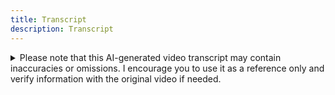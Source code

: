 ```yaml
---
title: Transcript
description: Transcript
---
```


<details>

<summary>
Please note that this AI-generated video transcript may contain inaccuracies or omissions. 
I encourage you to use it as a reference only and verify information with the original video if needed.
</summary>


0:05 Hi everyone! Today, I’m going to be talking about this paper, “How to Find Production Incidents: Empirical Study”.

0:13 Links and slides will be on that link, and all the references and all this stuff, and the video too.

0:21 So, a quick outline following the paper: first, we’re going to talk about the methodology the author used to study
those incidents. They looked into root causes and mitigation strategies. They looked into delays, what caused those
delays in terms of detecting, reposing, and actually acting in mitigation. They have some lessons learned, which they
analyzed from the actual on-call engineers who wrote reports.

0:50 They classify those in different categories, and in the end, they have a multi-dimensional analysis between all
those categories to see what the main trends and conclusions are, of course.

1:01 So, the methodology - where does that data come from, and what do they do with this incident report? All the
incident reports come from a single, at least user-facing service, Microsoft Teams. I’ve seen there are more than one
service behind that, and they analyzed and studied 152 different reports.

1:21 They looked at their mitigation, root causes, the direction, and mitigation approaches. They only looked at the
reports which included the complete post-mortem report, and they mentioned that 35 more they didn’t look at because they
didn’t have the full post-mortem report with all the details they needed for analysis.

1:43 Even though all of those reports are incidents of high severity, there’s still a breakdown between the different
severities. There’s just one, I assume, large-scale incident, that’s Sub-Zero. Thirty percent of all the incidents, like
40-50, all those were Severity 1, and the rest of them were Severity 2.

2:09 Any incident included in the study has to impact either an internal service or have a dimension impact on several
tenants or customers. But I assume “impact” doesn’t mean downtime; it could be maybe increased latency or things like
that, or error rate. But still, an impact doesn’t mean it is visible to all the users or very negatively perceived, but
they’re still limited.

2:31 So, what did they look at? They looked at the root causes - what is the actual cause of the incident, and they only
assigned one particular category as the root cause for an incident.

2:59 They also looked at mitigation steps, what on-call engineers actually performed to resolve an incident, whether it
was rollback, code fixes, or added capacity, and so on.

3:18 They examined how incidents were detected and monitored, whether it came from users or other sources.

3:32 They also looked into what delayed incident resolution and which factors contributed to that.

3:46 Lastly, they explored any automation opportunities to improve future mitigation, root cause analysis, or other
aspects.

3:59 The overall goal is to find what lessons to take away from this and how to improve the resiliency of cloud services
in general.

4:11 So, as I mentioned before, it is just a study of one floor service even though it consists of many services like
databases and other things. But there is some versatility, so it is only Microsoft Teams. If you’re running a service
which has nothing similar to Microsoft Teams or like a messaging service, those results might not directly apply.

4:45 Also, Microsoft already has some effective tools and techniques for testing and rollout, like deployment tools and
things like that. Basically, they’re very mature in that space, and those already prevent a large amount of incidents.
So, depending on your kind of maturity level in terms of tools and all the role processes of running a cloud, you might
not see the same results or might be a breakdown between the causes and effects, and mitigation strategies could be
completely different from that.

5:15 And as I mentioned, they left out 25% of the incidents because the post-mortem report did not have all the details
they needed. So, potentially those might skew results in a significant way, but I think they don’t expect that to be the
case.

5:31 So, what about root causes? Basically, the paper presents all the information in breakdowns between different root
causes, like the Codex 27. It kind of reads a little bit as a statistical report of sorts. It may be a little bit harder
to digest, but they also list 15 or 16 findings in a more narrative way.

6:04 In terms of what causes the major contributors, they are still code bugs and config bugs. Any kind of configuration
change you make might cause an incident or instability. Some other things include dependency failures, like using a
database that has an incident on its own. They categorize database, network, and support categories, but overall,
dependency failures are similar.

6:40 That’s the same with authentication. It is a dependency of sorts, but just a reasonably special kind. 40% of
incidents here are either a code bug or configuration bug, but the rest of them are not, which means there are still
plenty of errors coming from things you’re not changing in your version control.

7:20 Regarding mitigation steps, there are a lot of different strategies. The most popular one being rollback. They list
specifically what they mean by interchange and increasing capacity and things like that. External fix, I think, applies
to some of the services you rely on, like dependency and configuration seeks and conflicts. An on-call fix is something
like what an on-call engineer does, some kind of manual process.

8:01 So, for example, some tweaking with the system and transient system just restores itself. A monitor, like
monitoring depth, alerts you on an incident and then everything self-healed or something like that. System restored
itself.

8:18 So even though 40% of incidents were caused by code or configuration bugs, 80% of those were mitigated without any
code or configuration blocks. I assume because the strategies are kind of faster, they don’t involve a deployment cycle.
That makes, or the same overall back. This is why Canada, I think they mentioned it in one of the other findings, where
rollback is a popular strategy because it’s pretty quick. The rollback and the infrastructure change, because they’re
quick, they do account for about 40% of incidence mitigation. Just because you don’t go through more labor cycles of
contributions fixing forward with the code pixel, conflict figs, and reviewing it, presumably, and rolling it forward or
through your deployment system, which takes time then.

9:26 In another aspect, they looked at delays in response. So basically, what are the causes of that? And one of the
main things is that finding number five is that time to detect code bugs and dependency is hard to detect because the
time it takes for people to detect the code bugs is just larger than any other. And I think some of the findings also
mentioned that their bugs specifically are hard to monitor, so it’s hard to come up with monitoring to find all the
various bugs the system has. And it also makes it sound complicated in resolution.

10:16 Yeah, and things like configuration ticks and Cloud picks take longer time. Again, it corresponds with one of the
previous findings. It’s just easier to roll back, usually if you can do that. Obviously, not every system can do that if
you change the data underneath, and you can’t roll back with all other scale services. Usually, keep that option open
for basically any change you can just because it is so convenient to have options to roll back. Galaxy has something to
say about that in terms of metastability and things like that, but rollback is still a popular resolution.

11:11 Detection value is basically why we lose not detected issue incidents faster? Things like not failing at all. So,
I guess I’m not actually sure what they mean by that not failing category. I guess there is no detection except maybe
the user or option system. Other popular ones are like lack of monitors or Telemetry coverage, which also causes a
delay. Basically, some of the things which indicate that your system isn’t having an incident that’s just not covered by
monitors for whatever reason or in any other telemetry, and that makes it harder to deduct and delays any kind of
resolution. Mitigation failure categories, so like.

11:49 And that makes it harder to deduce and delays any kind of resolution. Mitigation failure categories, so what cost
mitigation to get delayed and fail? These are sometimes related to procedures, so not just systems themselves but also
procedures which are kind of like part of the socio technical system but not code or anything like that. Sometimes it is
just delays in deployment and a lot of times it’s unclear 27% of times they just on call Engineers who wrote the report
don’t know what caused the delay mitigation.

12:38 This kind of tells us that this whole thing is pretty complicated in terms of figuring out what actually causes
those things because even on-call engineers who had way more contacts in the particular incident still don’t have enough
information to make that call.

12:59 As I mentioned, like 30% of those are not caused by any systems itself but by some kind of documentation
procedures. This is one of the funniest and manual deployment stuff so there’s opportunity for automation, opportunity
for improvement even without changing the code or like I guess except the manual deployment investing in tools, but you
can still have improved time to mitigate by changing the communication procedures or improving those.

13:34 Overall, Lessons Learned, basically this is not what odd as part of this and this is not what authors like kind of
learn from all incidents, this is what they aggregated across different categories of incidents what actual on-call
Engineers put in the Lessons Learned category for specific incident and then they aggregated them in different
categories to see like what are the and excuse me I need to fix that.

14:07 So yeah, Lessons Learned is the main driver is manual tests, and so basically testing is still a big theme and I
think it gets even more important later when they mention other points in other findings. Sometimes it’s just unclear
what the lesson is from the incident. Sometimes they need a test or configuration test or manual test or improve in
alerting triaging things like that automated deployment.

14:44 So yes, improving testing was a popular choice so this had like testing is important figuring out before figuring
out that the system is broken before production is important but like unfortunately Papercut doesn’t go into the details
like what kind of testing is helpful there are some other papers who will which are like focused specifically on
incidents caused by bugs and how to address those but that paper is more high level I guess and it doesn’t go into
detail in actually how to improve the testing just as like yes on-call engineers think that in a lot of incidents testing
and detecting issues with the system earlier in a cycle before it gets deployed to production is important but they
don’t talk much or at all about what kind of testing and how to prevent those incidents with specific tasks.

15:39 They basically have just two categories of test: regular test and configuration test. Configuration test is also a
liquid pretty vast category and can look completely different depending on what you’re targeting. So yeah, overall
improved testing you improve monitoring things like that.

16:04 It’s like the “lost and learn” category.

16:07 Investing in automating mitigation, and again, I’m clear, it’s a pretty large category here, 37.

16:19 Which means, like, engineers do not only see the clear lesson from an incident on how to avoid it, or mitigate or
resolve it faster in the future.

16:37 So yeah, overall, kind of like 20% of feedback indicated that just behavioral change or documentation training
might improve incident management. So this is one of the major categories. Basically, you can improve 20% resolution of
your incidents with some kind of better documentation, better incident training, things like that.

17:03 It could be considered, I guess, less investment than in the systems if you want to build resilience.

17:15 The last section of the paper is a multi-dimensional analysis about how all those categories align with each
other, and it is kind of complicated. I think it’s not very digestible in terms of presentations.

17:35 But you can definitely look it up in the paper. They have all those graphs like, “so what corresponds to what?”
and “what is the most popular choice?”, “how different categories correlate to each other?”.

17:49 I’m just going to present their findings without the actual data that they present in the paper.

17:56 As I said, for code changes, people say that improving testing is important, which is kind of hard to disagree
with.

18:01 Even since, for example, the “Simple Testing Can Prevent Most Critical Failures” paper from 2014, a while ago.

18:12 But as I said before, authors in this analysis don’t go into details like what kind of testing is actually
helpful, unlike, for example, the “Simple Testing” paper where they talk in detail and look way deeper into incidents
and some other papers too, where incidents were caused by bugs and how to address those bugs with tests.

18:38 Here, it’s just like, yeah, 70% of incidents are of normal dollars, improved testing rather than monitoring. So,
monitors for code blocks are hard to build, and it’s better to detect code issues even before code reaches production.

19:01 Monitoring, on the other hand, with related services, should be improved because you cannot test your way out of
an outage in a related service or their misbehavior. But you do, because those inherently happen in the runtime, at
least the ones they found in the study majority.

19:28 This is why you kind of need to improve monitoring and observability coverage across related services.

19:38 Again, more testing. Everyone likes more testing. So, configuration bugs are mitigated with rollbacks, and these
are usually recent changes. Configuration bugs are either, they don’t, I guess, they don’t lie dormant for a long time,
they either cause incidents, right away, or they just make changes.

20:05 So, they do talk about that, that you probably shouldn’t invest in rigorous configuration testing, but again, they
don’t elaborate on what that actually looks like and what the gaps are.

20:27 Incidents with manual effort and improvements in training are important. Some automation for reducing manual
effort is needed, because on-call fatigue was recognized as one of the issues here too.

20:45 Which is, I guess, kind of aligned with conventional wisdom. You don’t want a lot of manual steps in any kind of
incident management or deployment or things like that, and not at all surprising.

20:58 For mitigation delay due to manual deployment steps, which is again not surprising and is kind of very
conventional.

21:14 So, mitigation steps include automation like traffic failover, rebooting, and auto-scaling.

21:23 Conclusions from the paper: they did look at 152 incident reports, which is a pretty large number of reports over
one year, from May 2021 to May 2022.

21:37 They have identified the categories of automation opportunities based on those incident reports. They do have
important multi-dimensional insights from multi-dimensional analysis, and they presumably will help you improve
reliability. Even though those are, in my opinion, kind of high level, they don’t tell you more details on testing, code
testing, integration, and how to actually achieve that.

22:11 But it’s still valuable information for improving documentation or listening. I guess it’s going to be pretty hard
to figure out, especially in general terms, what kind of documentation needs to be improved.

22:25 Actually, Microsoft Teams had an outage today or last night, whatever it happened. So, this is the tweet from a
few hours ago. They rolled back a network change.

22:36 I kind of just saw that before the talk, and it was interesting to see what they were doing. Apparently, they were
doing the same things they talked about in the paper. So, they did roll back the change, which is the most popular
mitigation strategy.

22:57 The database network is not the most popular root cause, but it is definitely a separate category there. It was
kind of interesting to analyze based on the very limited information in a tweet about what’s going on.

23:18 And they’re saying that they’re monitoring, so monitoring is again mentioned as one of the important things to
resolve issues and incidents and see how the system is doing.

23:30 Yeah, that is it. Everything I wanted to say about the paper.

23:36 Thank you.

</details>
